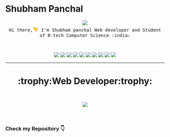 # Shubham Panchal
<p align="center">
  <img src="https://github.com/shubhDeveloper/Programming_Ic_Code/blob/master/Gif/lp-icon-7.gif?raw=true" width="100px">
 <br>
 <samp>
    Hi there,<img width="18" src="https://github.com/shubhDeveloper/Hibernate_Project_NoteTaker/blob/master/src/main/webapp/js/Hi.gif?raw=true"> I'm Shubham panchal Web developer and Student of B-tech Computer Science :india:
  </samp> 
</p>
<br>
<p align="center">
<img src="https://github.com/shubhDeveloper/Programming_Ic_Code/blob/master/main_icon/java.png?raw=true" width="50px">
<img src="https://github.com/shubhDeveloper/Programming_Ic_Code/blob/master/main_icon/spring.png?raw=true" width="50px">
<img src="https://github.com/shubhDeveloper/Programming_Ic_Code/blob/master/main_icon/python.png?raw=true" width="50px">
<img src="https://github.com/shubhDeveloper/Programming_Ic_Code/blob/master/main_icon/html.png?raw=true" width="50px"> 
<img src="https://github.com/shubhDeveloper/Programming_Ic_Code/blob/master/main_icon/css.png?raw=true" width="50px">
<img src="https://github.com/shubhDeveloper/Programming_Ic_Code/blob/master/main_icon/javascript.png?raw=true" width="50">
<img src="https://github.com/shubhDeveloper/Programming_Ic_Code/blob/master/main_icon/git.png?raw=true" width="50px">
<img src="https://github.com/shubhDeveloper/Programming_Ic_Code/blob/master/main_icon/bootstrap.png?raw=true" width="50px">
<img src="https://github.com/shubhDeveloper/Programming_Ic_Code/blob/master/main_icon/ubntu.png?raw=true" width="50px">
<img src="https://github.com/shubhDeveloper/Programming_Ic_Code/blob/master/main_icon/github.png?raw=true" width="55px">
</p>
<hr>

<h1 align="center">:trophy:Web Developer:trophy:</h1>
<br>

<p align="center">
<img  src="https://media-fastly.hackerearth.com/media/hackathon/accolite-java-developer-hiring-challenge/images/ee6dcb72-9-Hire_Accolite-15%20(1).jpg">
</p>
<br>
<h3> Check my Repository 👇</h3>
